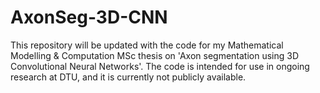 # AxonSeg-3D-CNN
This repository will be updated with the code for my Mathematical Modelling &amp; Computation MSc thesis on 'Axon segmentation using 3D Convolutional Neural Networks'. The code is intended for use in ongoing research at DTU, and it is currently not publicly available.
